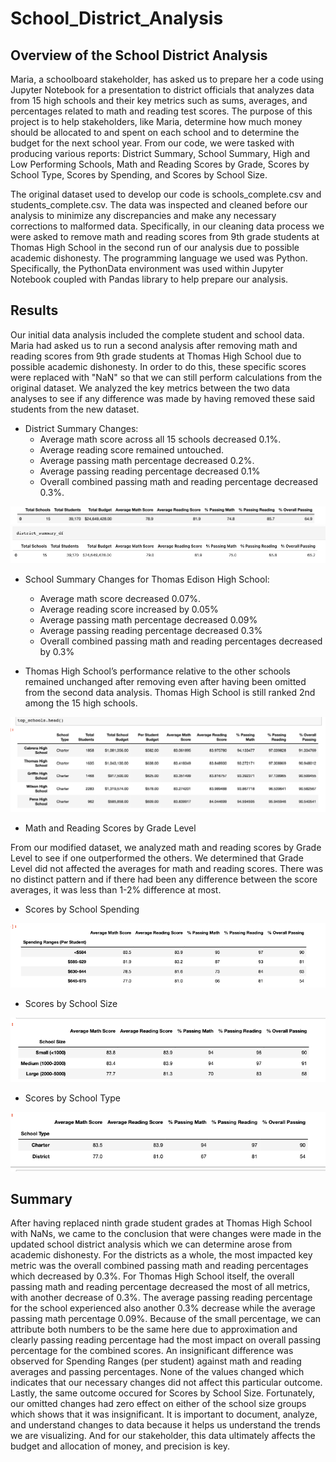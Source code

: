 # School_District_Analysis

## Overview of the School District Analysis

Maria, a schoolboard stakeholder, has asked us to prepare her a code using Jupyter Notebook for a presentation to district officials that analyzes data from 15 high schools and their key metrics such as sums, averages, and percentages related to math and reading test scores. The purpose of this project is to help stakeholders, like Maria, determine how much money should be allocated to and spent on each school and to determine the budget for the next school year. From our code, we were tasked with producing various reports: District Summary, School Summary, High and Low Performing Schools, Math and Reading Scores by Grade, Scores by School Type, Scores by Spending, and Scores by School Size.

The original dataset used to develop our code is schools_complete.csv and students_complete.csv. The data was inspected and cleaned before our analysis to minimize any discrepancies and make any necessary corrections to malformed data. Specifically, in our cleaning data process we were asked to remove math and reading scores from 9th grade students at Thomas High School in the second run of our analysis due to possible academic dishonesty. The programming language we used was Python. Specifically, the PythonData environment was used within Jupyter Notebook coupled with Pandas library to help prepare our analysis.

## Results

Our initial data analysis included the complete student and school data. Maria had asked us to run a second analysis after removing math and reading scores from 9th grade students at Thomas High School due to possible academic dishonesty. In order to do this, these specific scores were replaced with "NaN" so that we can still perform calculations from the original dataset. We analyzed the key metrics between the two data analyses to see if any difference was made by having removed these said students from the new dataset.


* District Summary Changes:
  * Average math score across all 15 schools decreased 0.1%.
  * Average reading score remained untouched.
  * Average passing math percentage decreased 0.2%.
  * Average passing reading percentage decreased 0.1%
  * Overall combined passing math and reading percentage decreased 0.3%.

<img src="https://github.com/katmarcin/School_District_Analysis/blob/100acb61dd0a5bdc31a08f6acda04b6e4ed43e87/Resources/updated.png">

<img src="https://github.com/katmarcin/School_District_Analysis/blob/278b967ee1c448b0df60f508e2238a8fa4e02081/Resources/original.png">
 
* School Summary Changes for Thomas Edison High School:
  
  * Average math score decreased 0.07%.
  * Average reading score increased by 0.05%
  * Average passing math percentage decreased 0.09%
  * Average passing reading percentage decreased 0.3%
  * Overall combined passing math and reading percentages decreased by 0.3%

* Thomas High School’s performance relative to the other schools remained unchanged after removing even after having been omitted from the second data analysis. Thomas High School is still ranked 2nd among the 15 high schools. 

<img src="https://github.com/katmarcin/School_District_Analysis/blob/100acb61dd0a5bdc31a08f6acda04b6e4ed43e87/Resources/top%20schools.png">

* Math and Reading Scores by Grade Level

From our modified dataset, we analyzed math and reading scores by Grade Level to see if one outperformed the others. We determined that Grade Level did not affected the averages for math and reading scores. There was no distinct pattern and if there had been any difference between the score averages, it was less than 1-2% difference at most.


* Scores by School Spending

<img src="https://github.com/katmarcin/School_District_Analysis/blob/100acb61dd0a5bdc31a08f6acda04b6e4ed43e87/Resources/spending.png">

* Scores by School Size

<img src="https://github.com/katmarcin/School_District_Analysis/blob/100acb61dd0a5bdc31a08f6acda04b6e4ed43e87/Resources/school%20size.png">

* Scores by School Type

<img src="https://github.com/katmarcin/School_District_Analysis/blob/100acb61dd0a5bdc31a08f6acda04b6e4ed43e87/Resources/school%20type.png">


## Summary

After having replaced ninth grade student grades at Thomas High School with NaNs, we came to the conclusion that were changes were made in the updated school district analysis which we can determine arose from academic dishonesty. For the districts as a whole, the most impacted key metric was the overall combined passing math and reading percentages which decreased by 0.3%. For Thomas High School itself, the overall passing math and reading percentage decreased the most of all metrics, with another decrease of 0.3%. The average passing reading percentage for the school experienced also another 0.3% decrease while the average passing math percentage 0.09%. Because of the small percentage, we can attribute both numbers to be the same here due to approximation and clearly passing reading percentage had the most impact on overall passing percentage for the combined scores. An insignificant difference was observed for Spending Ranges (per student) against math and reading averages and passing percentages. None of the values changed which indicates that our necessary changes did not affect this particular outcome. Lastly, the same outcome occured for Scores by School Size. Fortunately, our omitted changes had zero effect on either of the school size groups which shows that it was insignificant. It is important to document, analyze, and understand changes to data because it helps us understand the trends we are visualizing. And for our stakeholder, this data ultimately affects the budget and allocation of money, and precision is key. 


